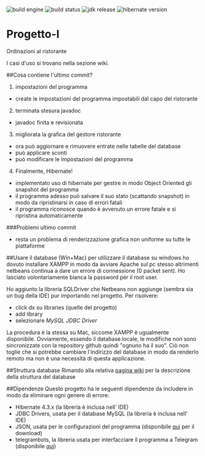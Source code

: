 ![build engine](https://img.shields.io/badge/build%20engine-ANT-blue.svg)
![build status](https://img.shields.io/badge/build-passing-green.svg)
![jdk release](https://img.shields.io/badge/JDK-v1.8-blue.svg)
![hibernate version](https://img.shields.io/badge/Hibernate-4.3.x-blue.svg)
# Progetto-I
Ordinazioni al ristorante

I casi d'uso si trovano nella sezione wiki.

##Cosa contiene l'ultimo commit?

1. impostazioni del programma
 - create le impostazioni del programma impostabili dal capo del ristorante
2. terminata stesura javadoc
 - javadoc finita e revisionata
3. migliorata la grafica del gestore ristorante
 - ora può aggiornare e rimuovere entrate nelle tabelle del database
 - può applicare sconti
 - può modificare le impostazioni del programma
4. Finalmente, Hibernate!
 - implementato uso di hibernate per gestire in modo Object Oriented gli snapshot del programma
 - il programma adesso può salvare il suo stato (scattando snapshot) in modo da ripristinarsi in caso di errori fatali
 - il programma riconosce quando è avvenuto un errore fatale e si ripristina automaticamente
  
###Problemi ultimo commit
* resta un problema di renderizzazione grafica non uniforme su tutte le piattaforme

##Usare il database (Win+Mac)
per utilizzare il database su windows ho dovuto installare XAMPP in modo da avviare Apache sul pc stesso altrimenti netbeans continua a dare un errore di connessione (0 packet sent). Ho lasciato volontariamente bianca la password per il root user.

Ho aggiunto la libreria SQLDriver che Netbeans non aggiunge (sembra sia un bug della IDE) pur importando nel progetto. Per risolvere:
* click dx su libraries (quelle del progetto)
* add library
* selezionare *MySQL JDBC Driver*

La procedura è la stessa su Mac, siccome XAMPP è ugualmente disponibile.
Ovviamente, essendo il database locale, le modifiche non sono sincronizzate con la repository github quindi "ognuno ha il suo". Ciò non toglie che si potrebbe cambiare l'indirizzo del database in modo da renderlo remoto ma non è una necessità di questa applicazione.

##Struttura database
Rimando alla relativa [pagina wiki](https://github.com/claudio-unipv/Progetto-I/wiki/Database-SQL) per la descrizione della struttura del database

##Dipendenze
Questo progetto ha le seguenti dipendenze da includere in modo da eliminare ogni genere di errore:
- Hibernate 4.3.x (la libreria è inclusa nell' IDE)
- JDBC Drivers, usata per il database MySQL (la libreria è inclusa nell' IDE)
- JSON, usata per le configurazioni del programma (disponibile [qui](http://search.maven.org/remotecontent?filepath=org/json/json/20160810/json-20160810.jar) per il download)
- telegrambots, la libreria usata per interfacciare il programma a Telegram (disponibile [qui](http://central.maven.org/maven2/org/telegram/telegrambots/2.4.4.2/telegrambots-2.4.4.2.jar))
